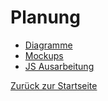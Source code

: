 # Planung

- [Diagramme](/Diagrams)
- [Mockups](/Mockup)
- [JS Ausarbeitung](JS_Socket.pdf)

[Zurück zur Startseite](../README.md)
